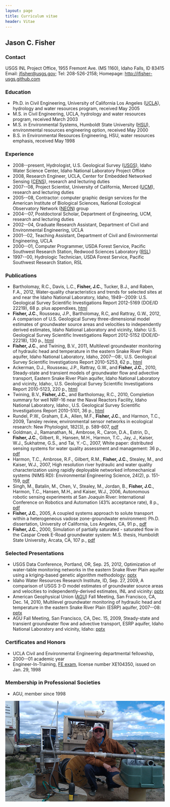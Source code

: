 ```yaml
---
layout: page
title: Curriculum vitae
header: Vitae
---
```


## Jason C. Fisher

### Contact

USGS INL Project Office,
1955 Fremont Ave. (MS 1160), Idaho Falls, ID 83415  
 Email: jfisher@usgs.gov; Tel: 208-526-2158;
Homepage: <http://jfisher-usgs.github.com>

### Education
	
- Ph.D. in Civil Engineering, 
  University of California Los Angeles ([UCLA](http://www.cee.ucla.edu/)), 
  hydrology and water resources program, received May 2005
- M.S. in Civil Engineering, UCLA, hydrology and water 
  resources program, received March 2003
- M.S. in Environmental Systems, Humboldt State University 
  ([HSU](http://www.humboldt.edu/engineering/)), environmental resources 
  engineering option, received May 2000
- B.S. in Environmental Resources Engineering, HSU, 
  water resources emphasis, received May 1998

### Experience

- 2008--present, Hydrologist, U.S. Geological Survey 
  ([USGS](http://id.water.usgs.gov/projects/INL/)), 
  Idaho Water Science Center, Idaho National Laboratory Project Office
- 2008, Research Engineer, UCLA, Center for Embedded Networked Sensing 
  ([CENS](http://research.cens.ucla.edu/)), research and lecturing duties
- 2007--08, Project Scientist, University of California, Merced 
  ([UCM](https://eng.ucmerced.edu/soe/)), research and lecturing duties
- 2005--08, Contractor: computer graphic design services for the American 
  Institute of Biological Sciences, National Ecological Observatory Network 
  ([NEON](http://www.neoninc.org/)) group
- 2004--07, Postdoctoral Scholar, Department of Engineering, UCM, research 
  and lecturing duties
- 2002--04, Graduate Research Assistant, Department of Civil and 
  Environmental Engineering, UCLA
- 2001--02, Teaching Assistant, Department of Civil and Environmental 
  Engineering, UCLA
- 2000--01, Computer Programmer, USDA Forest Service, Pacific Southwest 
  Research Station, Redwood Sciences Laboratory 
  ([RSL](http://www.fs.fed.us/psw/))
- 1997--00, Hydrologic Technician, USDA Forest Service, Pacific Southwest 
  Research Station, RSL

### Publications

- Bartholomay, R.C., Davis, L.C., **Fisher, J.C.**, Tucker, B.J., and 
  Raben, F.A., 2012, Water-quality characteristics and trends for selected 
  sites at and near the Idaho National Laboratory, Idaho, 1949--2009: 
  U.S. Geological Survey Scientific Investigations Report 2012-5169 
  (DOE/ID 22219), 68 p. plus appendixes, 
  [html](http://pubs.usgs.gov/sir/2012/5169/)
- **Fisher, J.C.**, Rousseau, J.P., Bartholomay, R.C, and Rattray, G.W., 2012, 
  A comparison of U.S. Geological Survey three-dimensional model estimates of 
  groundwater source areas and velocities to independently derived estimates, 
  Idaho National Laboratory and vicinity, Idaho: U.S. Geological Survey 
  Scientific Investigations Report 2012-5152 (DOE/ID-22218), 130 p.,
  [html](http://pubs.usgs.gov/sir/2012/5152/)
- **Fisher, J.C.**, and Twining, B.V., 2011, Multilevel groundwater monitoring of 
  hydraulic head and temperature in the eastern Snake River Plain aquifer, 
  Idaho National Laboratory, Idaho, 2007--08:, U.S. Geological Survey 
  Scientific Investigations Report 2010-5253, 62 p.,
  [html](http://pubs.usgs.gov/sir/2010/5253/)
- Ackerman, D.J., Rousseau, J.P., Rattray, G.W., and **Fisher, J.C.**, 2010, 
  Steady-state and transient models of groundwater flow and advective 
  transport, Eastern Snake River Plain aquifer, Idaho National Laboratory and 
  vicinity, Idaho:, U.S. Geological Survey Scientific Investigations Report 
  2010-5123, 220 p., [html](http://pubs.usgs.gov/sir/2010/5123/)
- Twining, B.V., **Fisher, J.C.**, and Bartholomay, R.C., 2010, Completion summary 
  for well NRF-16 near the Naval Reactors Facility, Idaho National Laboratory, 
  Idaho:, U.S. Geological Survey Scientific Investigations Report 2010-5101, 
  36 p., [html](http://pubs.usgs.gov/sir/2010/5101/)
- Rundel, P.W., Graham, E.A., Allen, M.F., **Fisher, J.C.**, and Harmon, T.C., 2009, 
  Tansley review, environmental sensor networks in ecological research: 
  New Phytologist, 182(3), p. 589-607, 
  [pdf](/docs/New_Phytologist_Tansley_review_Rundel_et_al.pdf)
- Goldman, J., Ramanathan, N., Ambrose, R., Caron, D.A., Estrin, D., **Fisher, J.C.**, 
  Gilbert, R., Hansen, M.H., Harmon, T.C., Jay, J., Kaiser, W.J., Sukhatme, G.S., and 
  Tai, Y.-C., 2007, White paper: distributed sensing systems for water quality 
  assessment and management: 36 p.,
  [pdf](/docs/White_Paper_Sensing_Goldman_et_al.pdf)
- Harmon, T.C., Ambrose, R.F., Gilbert, R.M., **Fisher, J.C.**, Stealey, M., and 
  Kaiser, W.J., 2007, High resolution river hydraulic and water quality 
  characterization using rapidly deployable networked infomechanical systems 
  (NIMS RD): Environmental Engineering Science, 24(2), p. 151-159,
  [pdf](/docs/NIMS_RD_Harmon_et_al.pdf)
- Singh, M., Batalin, M., Chen, V., Stealey, M., Jordan, B., **Fisher, J.C.**, 
  Harmon, T.C., Hansen, M.H., and Kaiser, W.J., 2006, Autonomous robotic sensing 
  experiments at San Joaquin River: International Conference on Robotics and 
  Automation (43% acceptance rate), 8 p.,
  [pdf](/docs/Robotic_Sensing_Singh_et_al.pdf)
- **Fisher, J.C.**, 2005, A coupled systems approach to solute transport within a 
  heterogeneous vadose zone-groundwater environment: Ph.D. dissertation, 
  University of California, Los Angeles, CA, 91 p.,
  [pdf](/docs/PhD_Dissertation_Fisher.pdf)
- **Fisher, J.C.**, 2000, Simulation of partially saturated - saturated flow in 
  the Caspar Creek E-Road groundwater system: M.S. thesis, Humboldt State 
  University, Arcata, CA, 107 p., [pdf](/docs/MS_Thesis_Fisher.pdf)

### Selected Presentations

- USGS Data Conference, Portland, OR, Sep. 25, 2012, Optimization of 
  water-table monitoring networks in the eastern Snake River Plain aquifer 
  using a kriging-based genetic algorithm methodology: 
  [pptx](/docs/DataConf_2012.pptx)
- Idaho Water Resources Research Institute, ID, Sep. 27, 2009, A comparison 
  of USGS 3-D model estimates of groundwater source areas and velocities to 
  independently-derived estimates, INL and vicinity: [pptx](/docs/UI_2011.pptx)
- American Geophysical Union ([AGU](http://www.agu.org/)) 
  Fall Meeting, San Francisco, CA, Dec. 14, 2010, 
  Multilevel groundwater monitoring of hydraulic head and temperature in the 
  eastern Snake River Plain (ESRP) aquifer, 2007--08: 
  [pptx](/docs/AGU_Fall_2010.pptx)
- AGU Fall Meeting, San Francisco, CA, Dec. 15, 2009, Steady-state and transient 
  groundwater flow and advective transport, ESRP aquifer, 
  Idaho National Laboratory and vicinity, Idaho: [pptx](/docs/AGU_Fall_2009.pptx)

### Certificates and Honors

- UCLA Civil and Environmental Engineering departmental fellowship, 
  2000--01 academic year
- Engineer-In-Training, [FE exam](http://www.ncees.org/Exams/FE_exam.php), 
  license number XE104350, issued on Jan. 29, 1998

### Membership in Professional Societies

- AGU, member since 1998

![center](/figs/cv.jpg) 
